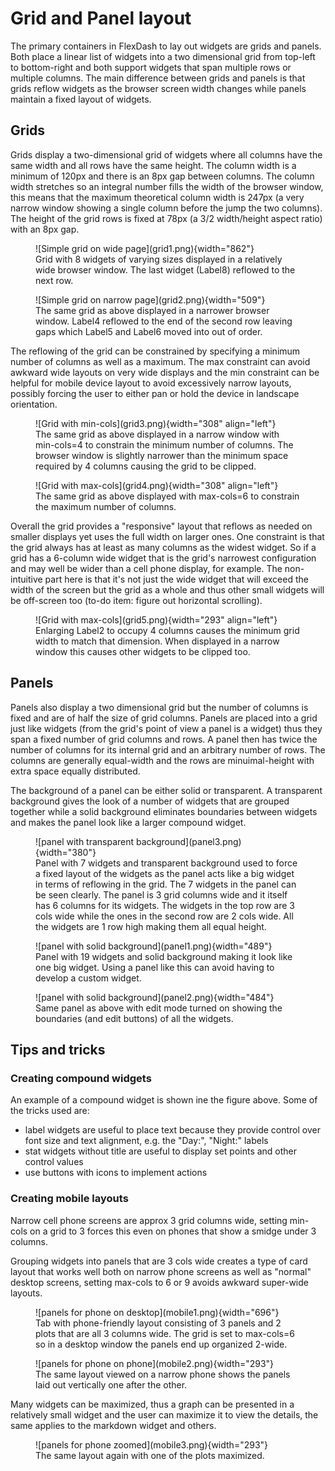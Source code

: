 # Grid and Panel layout

The primary containers in FlexDash to lay out widgets are grids and panels.
Both place a linear list of widgets into a two dimensional grid from top-left to
bottom-right and both support widgets that span multiple rows or multiple columns.
The main difference between grids and panels is that grids reflow widgets as the
browser screen width changes while panels maintain a fixed layout of widgets.

## Grids
  
Grids display a two-dimensional grid of widgets where all columns have the same width and all
rows have the same height. The column width is a minimum of 120px and there is an 8px gap between
columns. The column width stretches so an integral number fills the width of
the browser window, this means that the maximum theoretical column width is 247px (a very narrow
window showing a single column before the jump the two columns).
The height of the grid rows is fixed at 78px (a 3/2 width/height aspect ratio) with an 8px gap.

<figure markdown>
![Simple grid on wide page](grid1.png){width="862"}
<figcaption>Grid with 8 widgets of varying sizes displayed in a relatively wide browser window.
The last widget (Label8) reflowed to the next row.
</figure>

<figure markdown>
![Simple grid on narrow page](grid2.png){width="509"}
<figcaption>The same grid as above displayed in a narrower browser window. Label4 reflowed to
the end of the second row leaving gaps which Label5 and Label6 moved into out of order.
</figure>

The reflowing of the grid can be constrained by specifying a minimum number of columns as well
as a maximum. The max constraint can avoid awkward wide layouts on very wide displays and the
min constraint can be helpful for mobile device layout to avoid excessively narrow layouts,
possibly forcing the user to either pan or hold the device in landscape orientation.

<figure markdown>
![Grid with min-cols](grid3.png){width="308" align="left"}
<figcaption>The same grid as above displayed in a narrow window with min-cols=4 to constrain
the minimum number of columns. The browser window is slightly narrower than the minimum space
required by 4 columns causing the grid to be clipped.
</figure>

<figure markdown>
![Grid with max-cols](grid4.png){width="308" align="left"}
<figcaption>The same grid as above displayed with max-cols=6 to constrain
the maximum number of columns.
</figure>

Overall the grid provides a "responsive" layout that reflows as needed on smaller displays yet uses
the full width on larger ones. One constraint is that the grid always has at least as many columns
as the widest widget.
So if a grid has a 6-column wide widget that is the grid's narrowest configuration
and may well be wider than a cell phone display, for example.
The non-intuitive part here is that it's not just the wide widget that will exceed the
width of the screen but the grid as a whole and thus other small widgets will be off-screen too
(to-do item: figure out horizontal scrolling).


<figure markdown>
![Grid with max-cols](grid5.png){width="293" align="left"}
<figcaption>Enlarging Label2 to occupy 4 columns causes the minimum grid width to match
that dimension. When displayed in a narrow window this causes other widgets to be clipped too.
</figure>


## Panels

Panels also display a two dimensional grid but the number of columns is fixed and are of half the
size of grid columns. Panels are placed into a grid just like widgets
(from the grid's point of view a panel is a widget) thus they span a fixed number of grid columns
and rows. A panel then has twice the number of columns for its internal grid and an arbitrary number
of rows.
The columns are generally equal-width and the rows are minuimal-height with extra space equally
distributed.

The background of a panel can be either solid or transparent. A transparent background gives the
look of a number of widgets that are grouped together while a solid background eliminates boundaries
between widgets and makes the panel look like a larger compound widget.

<figure markdown>
![panel with transparent background](panel3.png){width="380"}
<figcaption>Panel with 7 widgets and transparent background used to force a fixed layout
of the widgets as the panel acts like a big widget in terms of reflowing in the grid.
The 7 widgets in the panel can be seen clearly.
The panel is 3 grid columns wide and it itself has 6 columns for its widgets.
The widgets in the top row are 3 cols wide while the ones in the second row are 2 cols wide.
All the widgets are 1 row high making them all equal height.
</figure>

<figure markdown>
![panel with solid background](panel1.png){width="489"}
<figcaption>Panel with 19 widgets and solid background making it look like one big widget.
Using a panel like this can avoid having to develop a custom widget.
</figure>

<figure markdown>
![panel with solid background](panel2.png){width="484"}
<figcaption>Same panel as above with edit mode turned on showing the boundaries (and edit
buttons) of all the widgets.
</figure>

## Tips and tricks

### Creating compound widgets

An example of a compound widget is shown ine the figure above. Some of the tricks used are:

- label widgets are useful to place text because they provide control over font size and
  text alignment, e.g. the "Day:", "Night:" labels
- stat widgets without title are useful to display set points and other control values
- use buttons with icons to implement actions

### Creating mobile layouts

Narrow cell phone screens are approx 3 grid columns wide, setting min-cols on a grid to 3
forces this even on phones that show a smidge under 3 columns.

Grouping widgets into panels that are 3 cols wide creates a type of card layout that works
well both on narrow phone screens as well as "normal" desktop screens, setting max-cols to
6 or 9 avoids awkward super-wide layouts.

<figure markdown>
![panels for phone on desktop](mobile1.png){width="696"}
<figcaption>Tab with phone-friendly layout consisting of 3 panels and 2 plots that are all 3
columns wide. The grid is set to max-cols=6 so in a desktop window the panels end up organized
2-wide.
</figure>

<figure markdown>
![panels for phone on phone](mobile2.png){width="293"}
<figcaption>The same layout viewed on a narrow phone shows the panels laid out vertically
one after the other.
</figure>

Many widgets can be maximized, thus a graph can be presented in a relatively small
widget and the user can maximize it to view the details, the same applies to the markdown
widget and others.

<figure markdown>
![panels for phone zoomed](mobile3.png){width="293"}
<figcaption>The same layout again with one of the plots maximized.
</figure>

